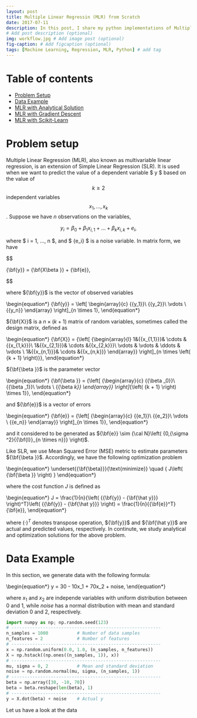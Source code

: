 ```yaml
---
layout: post
title: Multiple Linear Regressin (MLR) from Scratch
date: 2017-07-11 
description: In this post, I share my python implementations of Multiple Linear Regression (MLR) from scratch.
# Add post description (optional)
img: workflow.jpg # Add image post (optional)
fig-caption: # Add figcaption (optional)
tags: [Machine Learning, Regression, MLR, Python] # add tag
---
```


<h1>Table of contents</h1>
<ul>
    <li><a href="#Problem_setup">Problem Setup</a></li>   
    <li><a href="#Data">Data Example</a> </li>  
    <li><a href="#Analytical_solution">MLR with Analytical Solution</a></li>
    <li><a href="#Gradient_descent">MLR with Gradient Descent</a></li>
    <li><a href="#Scikit_learn">MLR with Scikit-Learn</a></li>
</ul> 

# Problem setup  <a name="Problem_setup"></a>

Multiple Linear Regression (MLR), also known as multivariable linear regression, is an extension of Simple Linear Regression (SLR). It is used when we want to predict the value of a dependent variable $ y $ based on the value of $$k \ge 2$$ independent variables $$x_1,...,x_k$$. Suppose we have $n$ observations on the variables,

$$
{y_i} = {\beta _0} + {\beta _1}{x_{i,1}} + ... + {\beta _k}{x_{i,k}} + {e_i},
$$

where $ i = 1, ..., n $, and $ {e_i} $ is a noise variable. In matrix form, we have

$$

{\bf{y}} = {\bf{X\beta }} + {\bf{e}},

$$

where ${\bf{y}}$ is the vector of observed variables

\begin{equation*}
{\bf{y}} = \left[ \begin{array}{c} 
{{y_1}}\\
{{y_2}}\\
 \vdots \\
{{y_n}} 
\end{array} \right]_{n \times 1},
\end{equation*}

${\bf{X}}$ is a ${n \times \left( {k + 1} \right)}$ matrix of random variables, sometimes called the design matrix, defined as

\begin{equation*}
{\bf{X}} = {\left[ {\begin{array}{l}
1&{{x_{1,1}}}& \cdots &{{x_{1,k}}}\\
1&{{x_{2,1}}}& \cdots &{{x_{2,k}}}\\
 \vdots & \vdots & \ddots & \vdots \\
1&{{x_{n,1}}}& \cdots &{{x_{n,k}}}
\end{array}} \right]_{n \times \left( {k + 1} \right)}},
\end{equation*}

${\bf{\beta }}$ is the parameter vector 

\begin{equation*}
{\bf{\beta }} = {\left[ {\begin{array}{c}
{{\beta _0}}\\
{{\beta _1}}\\
 \vdots \\
{{\beta _k}}
\end{array}} \right]_{\left( {k + 1} \right) \times 1}},
\end{equation*}

and ${\bf{e}}$ is a vector of errors

\begin{equation*}
{\bf{e}} = {\left[ {\begin{array}{c}
{{e_1}}\\
{{e_2}}\\
 \vdots \\
{{e_n}}
\end{array}} \right]_{n \times 1}},
\end{equation*}

and it considered to be generated as ${\bf{e}} \sim {\cal N}\left( {0,{\sigma ^2}{{\bf{I}}_{n \times n}}} \right)$.

Like SLR, we use Mean Squared Error (MSE) metric to estimate parameters ${\bf{\beta }}$. Accordingly, we have the following optimization problem

\begin{equation*}
\underset{{\bf{\beta}}}{\text{minimize}} \quad { J\left( {\bf{\beta }} \right) }
\end{equation*}

where the cost function $J$ is defined as

\begin{equation*}
J = \frac{1}{n}{\left( {{\bf{y}} - {\bf{\hat y}}} \right)^T}\left( {{\bf{y}} - {\bf{\hat y}}} \right) = \frac{1}{n}{{\bf{e}}^T}{\bf{e}},
\end{equation*}

where ${\left( \cdot \right)^{T}}$ denotes transpose operation, ${\bf{y}}$ and ${\bf{\hat y}}$ are actual and predicted values, respectively. In continute, we study analytical and optimization solutions for the above problem.

# Data Example <a name="Data"></a>

In this section, we generate data with the following formula:

\begin{equation*}
y = 30 - 10x_1 + 70x_2 + noise,
\end{equation*}

where $x_1$ and $x_2$ are independe variables with uniform distribution between 0 and 1, while $noise$ has a normal distribution with mean and standard deviation 0 and 2, respectively.


```python
import numpy as np; np.random.seed(123)
# ---------------------------------------------------------
n_samples = 1000           # Number of data samples
n_features = 2             # Number of features
# ---------------------------------------------------------
x = np.random.uniform(0.0, 1.0, (n_samples, n_features))
X = np.hstack((np.ones((n_samples, 1)), x)) 
# ---------------------------------------------------------
mu, sigma = 0, 2           # Mean and standard deviation
noise = np.random.normal(mu, sigma, (n_samples, 1))
# ---------------------------------------------------------
beta = np.array([30, -10, 70])
beta = beta.reshape(len(beta), 1)
# ---------------------------------------------------------
y = X.dot(beta) + noise    # Actual y
```

Let us have a look at the data

